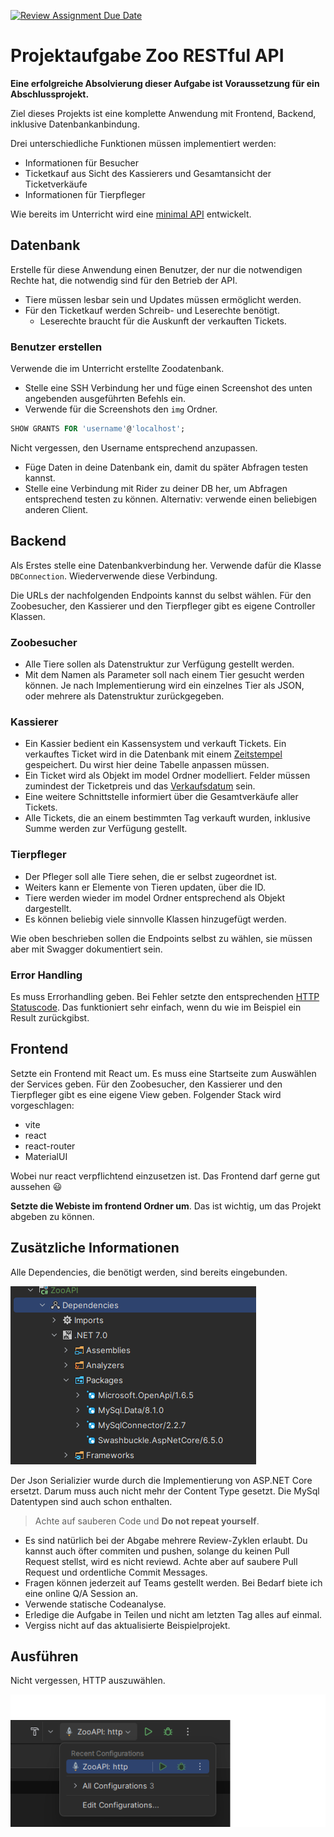 [![Review Assignment Due Date](https://classroom.github.com/assets/deadline-readme-button-24ddc0f5d75046c5622901739e7c5dd533143b0c8e959d652212380cedb1ea36.svg)](https://classroom.github.com/a/BdT9xb2R)

# Projektaufgabe Zoo RESTful API

**Eine erfolgreiche Absolvierung dieser Aufgabe ist Voraussetzung für ein Abschlussprojekt.**

Ziel dieses Projekts ist eine komplette Anwendung mit Frontend, Backend, inklusive Datenbankanbindung.

Drei unterschiedliche Funktionen müssen implementiert werden:

- Informationen für Besucher
- Ticketkauf aus Sicht des Kassierers und Gesamtansicht der Ticketverkäufe
- Informationen für Tierpfleger

Wie bereits im Unterricht wird eine [minimal API](https://learn.microsoft.com/en-us/aspnet/core/fundamentals/minimal-apis?view=aspnetcore-7.0) entwickelt.

## Datenbank

Erstelle für diese Anwendung einen Benutzer, der nur die notwendigen Rechte hat, die notwendig sind für den
Betrieb der API.

- Tiere müssen lesbar sein und Updates müssen ermöglicht werden.
- Für den Ticketkauf werden Schreib- und Leserechte benötigt.
  - Leserechte braucht für die Auskunft der verkauften Tickets.

### Benutzer erstellen

Verwende die im Unterricht erstellte Zoodatenbank.

- Stelle eine SSH Verbindung her und füge einen Screenshot des unten angebenden ausgeführten Befehls ein.
- Verwende für die Screenshots den `img` Ordner.

~~~sql
SHOW GRANTS FOR 'username'@'localhost';
~~~

Nicht vergessen, den Username entsprechend anzupassen.

- Füge Daten in deine Datenbank ein, damit du später Abfragen testen kannst.
- Stelle eine Verbindung mit Rider zu deiner DB her, um Abfragen entsprechend testen zu können. Alternativ: verwende
  einen beliebigen anderen Client.

## Backend

Als Erstes stelle eine Datenbankverbindung her. Verwende dafür die Klasse `DBConnection`. Wiederverwende diese Verbindung.

Die URLs der nachfolgenden Endpoints kannst du selbst wählen. Für den Zoobesucher, den Kassierer und den Tierpfleger gibt es eigene Controller Klassen.

### Zoobesucher

- Alle Tiere sollen als Datenstruktur zur Verfügung gestellt werden.
- Mit dem Namen als Parameter soll nach einem Tier gesucht werden können. Je nach Implementierung wird ein
  einzelnes Tier als JSON, oder mehrere als Datenstruktur zurückgegeben.

### Kassierer

- Ein Kassier bedient ein Kassensystem und verkauft Tickets. Ein verkauftes Ticket wird in die Datenbank mit einem
  [Zeitstempel](https://mariadb.com/kb/en/timestamp/) gespeichert. Du wirst hier deine Tabelle anpassen müssen.
- Ein Ticket wird als Objekt im model Ordner modelliert. Felder müssen zumindest der Ticketpreis und das
  [Verkaufsdatum](https://dev.mysql.com/doc/dev/connector-net/6.10/html/T_MySql_Data_Types_MySqlDateTime.htm) sein.
- Eine weitere Schnittstelle informiert über die Gesamtverkäufe aller Tickets.
- Alle Tickets, die an einem bestimmten Tag verkauft wurden, inklusive Summe werden zur Verfügung gestellt.

### Tierpfleger

- Der Pfleger soll alle Tiere sehen, die er selbst zugeordnet ist.
- Weiters kann er Elemente von Tieren updaten, über die ID.
- Tiere werden wieder im model Ordner entsprechend als Objekt dargestellt.
- Es können beliebig viele sinnvolle Klassen hinzugefügt werden.

Wie oben beschrieben sollen die Endpoints selbst zu wählen, sie müssen aber mit Swagger dokumentiert sein.

### Error Handling

Es muss Errorhandling geben. Bei Fehler setzte den entsprechenden [HTTP Statuscode](https://developer.mozilla.org/en-US/docs/Web/HTTP/Status). Das funktioniert sehr einfach, wenn du wie im Beispiel ein Result zurückgibst.

## Frontend

Setzte ein Frontend mit React um. Es muss eine Startseite zum Auswählen der Services geben. Für den Zoobesucher,
den Kassierer und den Tierpfleger gibt es eine eigene View geben. Folgender Stack wird vorgeschlagen:

- vite
- react
- react-router
- MaterialUI

Wobei nur react verpflichtend einzusetzen ist. Das Frontend darf gerne gut aussehen :smiley:

**Setzte die Webiste im frontend Ordner um**. Das ist wichtig, um das Projekt abgeben zu können.

## Zusätzliche Informationen

Alle Dependencies, die benötigt werden, sind bereits eingebunden.

![Dependencies](./img/dep.png)

Der Json Serializier wurde durch die Implementierung von ASP.NET Core ersetzt. Darum muss auch nicht mehr der Content
Type gesetzt. Die MySql Datentypen sind auch schon enthalten.

> Achte auf sauberen Code und **Do not repeat yourself**.

- Es sind natürlich bei der Abgabe mehrere Review-Zyklen erlaubt. Du kannst auch öfter commiten und pushen, solange du
  keinen Pull Request stellst, wird es nicht reviewd. Achte aber auf saubere Pull Request und ordentliche Commit Messages.
- Fragen können jederzeit auf Teams gestellt werden. Bei Bedarf biete ich eine online Q/A Session an.
- Verwende statische Codeanalyse.
- Erledige die Aufgabe in Teilen und nicht am letzten Tag alles auf einmal.
- Vergiss nicht auf das aktualisierte Beispielprojekt.

## Ausführen

Nicht vergessen, HTTP auszuwählen.

![Run project](img/run.png)

